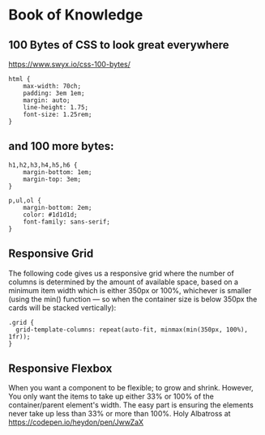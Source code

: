 #      Book of Knowledge

## 100 Bytes of CSS to look great everywhere

https://www.swyx.io/css-100-bytes/

```
html {
    max-width: 70ch;
    padding: 3em 1em;
    margin: auto;
    line-height: 1.75;
    font-size: 1.25rem;
}
```

## and 100 more bytes:

```
h1,h2,h3,h4,h5,h6 {
    margin-bottom: 1em;
    margin-top: 3em;
}

p,ul,ol {
    margin-bottom: 2em;
    color: #1d1d1d;
    font-family: sans-serif;
}
```

## Responsive Grid

The following code gives us a responsive grid where the number of columns
is determined by the amount of available space, based on a minimum item
width which is either 350px or 100%, whichever is smaller (using the
min() function — so when the container size is below 350px the cards
will be stacked vertically):

```
.grid {
  grid-template-columns: repeat(auto-fit, minmax(min(350px, 100%), 1fr));
}
```

## Responsive Flexbox
When you want a component to be flexible; to grow and shrink.
However, You only want the items to take up either 33% or 100% of
the container/parent element's width. The easy part is ensuring the
elements never take up less than 33% or more than 100%.  Holy Albatross
at https://codepen.io/heydon/pen/JwwZaX
